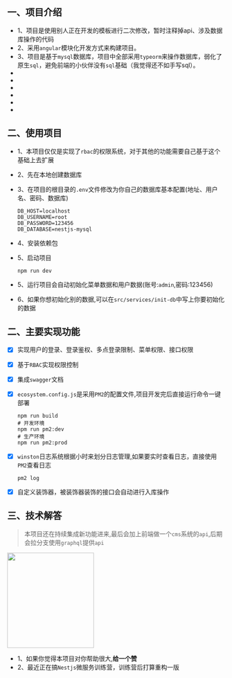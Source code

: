 ## 一、项目介绍

- 1、项目是使用别人正在开发的模板进行二次修改，暂时注释掉api、涉及数据库操作的代码
- 2、采用`angular`模块化开发方式来构建项目。
- 3、项目是基于`mysql`数据库，项目中全部采用`typeorm`来操作数据库，弱化了原生`sql`，避免前端的小伙伴没有`sql`基础（我觉得还不如手写sql）。
- <!-- 4、实现用户名、手机号码、邮箱任一的方式实现登录。-->
- <!-- 5、使用自定义`token`的方式进行登录鉴权，采用自定义装饰器结合守卫来实现对接口鉴权拦截访问。-->
- <!-- 6、实现同一时间只能一个地方登录-->
- <!-- 7、如果你要演示菜单权限和接口权限，请自己创建账号、角色、分配菜单和接口权限。-->
- <!-- 8、使用`winston`做日志管理，并且根据小时来拆分日志-->
- <!-- 9、自定义装饰器实现对接口权限收集，如果这个接口要给角色分配权限的时候就直接加上装饰器，会自动在数据库生成数据 -->

## 二、使用项目

- 1、本项目仅仅是实现了`rbac`的权限系统，对于其他的功能需要自己基于这个基础上去扩展

- 2、先在本地创建数据库

- 3、在项目的根目录的`.env`文件修改为你自己的数据库基本配置(地址、用户名、密码、数据库)

  ```properties
  DB_HOST=localhost
  DB_USERNAME=root
  DB_PASSWORD=123456
  DB_DATABASE=nestjs-mysql
  ```

- 4、安装依赖包

- 5、启动项目

  ```shell
  npm run dev
  ```

- 5、运行项目会自动初始化菜单数据和用户数据(账号:`admin`,密码:123456)

- 6、如果你想初始化别的数据,可以在`src/services/init-db`中写上你要初始化的数据

## 二、主要实现功能

- [x] 实现用户的登录、登录鉴权、多点登录限制、菜单权限、接口权限

- [x] 基于`RBAC`实现权限控制

- [x] 集成`swagger`文档

- [x] `ecosystem.config.js`是采用`PM2`的配置文件,项目开发完后直接运行命令一键部署

  ```shell
  npm run build
  # 开发环境
  npm run pm2:dev
  # 生产环境
  npm run pm2:prod
  ```

- [x] `winston`日志系统根据小时来划分日志管理,如果要实时查看日志，直接使用`PM2`查看日志

  ```shell
  pm2 log
  ```

- [x] 自定义装饰器，被装饰器装饰的接口会自动进行入库操作

## 三、技术解答

> 本项目还在持续集成新功能进来,最后会加上前端做一个`cms`系统的`api`,后期会拉分支使用`graphql`提供`api`



  <img src="https://shuiping.oss-cn-shenzhen.aliyuncs.com/nest-mysql-api/wx.jpg" width="200" height="220" style="margin-left:0" />

- 1、如果你觉得本项目对你帮助很大,**给一个赞**
- 2、最近正在搞`Nestjs`微服务训练营，训练营后打算重构一版
